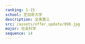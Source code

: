 ```yaml
---
ranking: 1-15
school: 芝加哥大学
description: 全美第三
src: /assets/offer_update/098.jpg
major: 社会科学
sequence: 14
---
```

